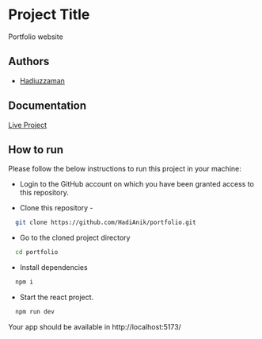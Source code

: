 # Project Title

Portfolio website

## Authors

- [Hadiuzzaman](https://www.github.com/HadiAnik)

## Documentation

[Live Project](https://64863f156225df57513f7344--shimmering-sawine-08b53e.netlify.app/)

## How to run

Please follow the below instructions to run this project in your machine:

- Login to the GitHub account on which you have been granted access to this repository.

- Clone this repository -

```bash
  git clone https://github.com/HadiAnik/portfolio.git
```

- Go to the cloned project directory

```bash
  cd portfolio
```

- Install dependencies

```bash
  npm i
```

- Start the react project.

```bash
  npm run dev
```

Your app should be available in http://localhost:5173/
